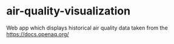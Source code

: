 # air-quality-visualization
Web app which displays historical air quality data taken from the https://docs.openaq.org/
